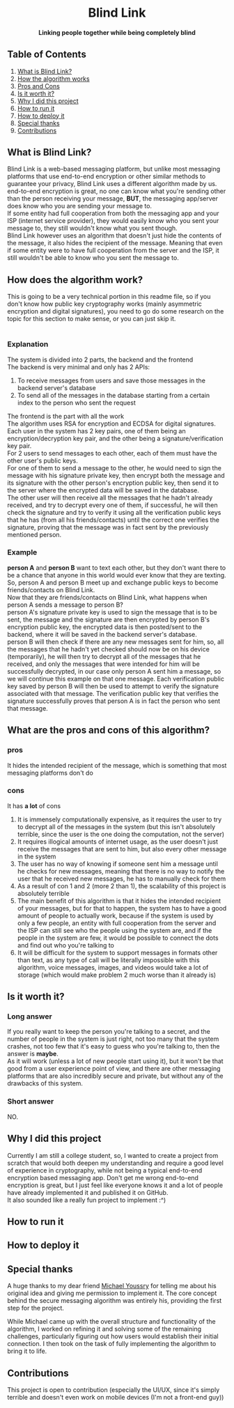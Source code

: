 <div align="center">
  
  # Blind Link
  #### Linking people together while being completely blind
  
</div>

## Table of Contents

1. [What is Blind Link?](#what-is-blind-link)
2. [How the algorithm works](#how-does-the-algorithm-work)
3. [Pros and Cons](#what-are-the-pros-and-cons-of-this-algorithm)
4. [Is it worth it?](#is-it-worth-it)
5. [Why I did this project](#why-i-did-this-project)
6. [How to run it](#how-to-run-it)
7. [How to deploy it](#how-to-deploy-it)
8. [Special thanks](#special-thanks)
9. [Contributions](#contributions)



## What is Blind Link?
Blind Link is a web-based messaging platform, but unlike most messaging platforms that use end-to-end encryption or other similar methods to guarantee your privacy, Blind Link uses a different algorithm made by us. <br>
end-to-end encryption is great, no one can know what you're sending other than the person receiving your message, **BUT**, the messaging app/server does know who you are sending your message to. <br>
If some entity had full cooperation from both the messaging app and your ISP (internet service provider), they would easily know who you sent your message to, they still wouldn't know what you sent though. <br>
Blind Link however uses an algorithm that doesn't just hide the contents of the message, it also hides the recipient of the message. Meaning that even if some entity were to have full cooperation from the server and the ISP, it still wouldn't be able to know who you sent the message to. 

## How does the algorithm work?
This is going to be a very technical portion in this readme file, so if you don't know how public key cryptography works (mainly asymmetric encryption and digital signatures), you need to go do some research on the topic for this section to make sense, or you can just skip it. 
<br>
<br>
### Explanation
The system is divided into 2 parts, the backend and the frontend <br>
The backend is very minimal and only has 2 APIs:
1. To receive messages from users and save those messages in the backend server's database
2. To send all of the messages in the database starting from a certain index to the person who sent the request

The frontend is the part with all the work <br>
The algorithm uses RSA for encryption and ECDSA for digital signatures. <br>
Each user in the system has 2 key pairs, one of them being an encryption/decryption key pair, and the other being a signature/verification key pair. <br>
For 2 users to send messages to each other, each of them must have the other user's public keys. <br>
For one of them to send a message to the other, he would need to sign the message with his signature private key, then encrypt both the message and its signature with the other person's encryption public key, then send it to the server where the encrypted data will be saved in the database. <br>
The other user will then receive all the messages that he hadn't already received, and try to decrypt every one of them, if successful, he will then check the signature and try to verify it using all the verification public keys that he has (from all his friends/contacts) until the correct one verifies the signature, proving that the message was in fact sent by the previously mentioned person. <br>

### Example
**person A** and **person B** want to text each other, but they don't want there to be a chance that anyone in this world would ever know that they are texting. <br>
So, person A and person B meet up and exchange public keys to become friends/contacts on Blind Link. <br>
Now that they are friends/contacts on Blind Link, what happens when person A sends a message to person B? <br>
person A's signature private key is used to sign the message that is to be sent, the message and the signature are then encrypted by person B's encryption public key, the encrypted data is then posted/sent to the backend, where it will be saved in the backend server's database. <br>
person B will then check if there are any new messages sent for him, so, all the messages that he hadn't yet checked should now be on his device (temporarily), he will then try to decrypt all of the messages that he received, and only the messages that were intended for him will be successfully decrypted, in our case only person A sent him a message, so we will continue this example on that one message. Each verification public key saved by person B will then be used to attempt to verify the signature associated with that message. The verification public key that verifies the signature successfully proves that person A is in fact the person who sent that message. <br>


## What are the pros and cons of this algorithm?

### pros
It hides the intended recipient of the message, which is something that most messaging platforms don't do

### cons
It has **a lot** of cons

1. It is immensely computationally expensive, as it requires the user to try to decrypt all of the messages in the system (but this isn't absolutely terrible, since the user is the one doing the computation, not the server)
2. It requires illogical amounts of internet usage, as the user doesn't just receive the messages that are sent to him, but also every other message in the system
3. The user has no way of knowing if someone sent him a message until he checks for new messages, meaning that there is no way to notify the user that he received new messages, he has to manually check for them
4. As a result of con 1 and 2 (more 2 than 1), the scalability of this project is absolutely terrible
5. The main benefit of this algorithm is that it hides the intended recipient of your messages, but for that to happen, the system has to have a good amount of people to actually work, because if the system is used by only a few people, an entity with full cooperation from the server and the ISP can still see who the people using the system are, and if the people in the system are few, it would be possible to connect the dots and find out who you're talking to
6. It will be difficult for the system to support messages in formats other than text, as any type of call will be literally impossible with this algorithm, voice messages, images, and videos would take a lot of storage (which would make problem 2 much worse than it already is)

## Is it worth it?

### Long answer
If you really want to keep the person you're talking to a secret, and the number of people in the system is just right, not too many that the system crashes, not too few that it's easy to guess who you're talking to, then the answer is **maybe**. <br>
As it will work (unless a lot of new people start using it), but it won't be that good from a user experience point of view, and there are other messaging platforms that are also incredibly secure and private, but without any of the drawbacks of this system.

### Short answer
NO.

## Why I did this project
Currently I am still a college student, so, I wanted to create a project from scratch that would both deepen my understanding and require a good level of experience in cryptography, while not being a typical end-to-end encryption based messaging app. Don't get me wrong end-to-end encryption is great, but I just feel like everyone knows it and a lot of people have already implemented it and published it on GitHub. <br>
It also sounded like a really fun project to implement :^)


## How to run it


## How to deploy it


## Special thanks
A huge thanks to my dear friend [Michael Youssry](https://github.com/Black-Hack) for telling me about his original idea and giving me permission to implement it. The core concept behind the secure messaging algorithm was entirely his, providing the first step for the project.

While Michael came up with the overall structure and functionality of the algorithm, I worked on refining it and solving some of the remaining challenges, particularly figuring out how users would establish their initial connection. I then took on the task of fully implementing the algorithm to bring it to life.


## Contributions
This project is open to contribution (especially the UI/UX, since it's simply terrible and doesn't even work on mobile devices (I'm not a front-end guy))
